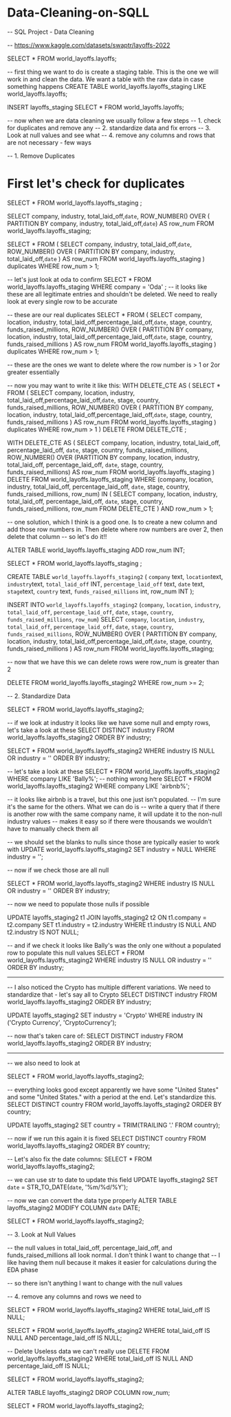 # Data-Cleaning-on-SQLL
-- SQL Project - Data Cleaning

-- https://www.kaggle.com/datasets/swaptr/layoffs-2022






SELECT * 
FROM world_layoffs.layoffs;



-- first thing we want to do is create a staging table. This is the one we will work in and clean the data. We want a table with the raw data in case something happens
CREATE TABLE world_layoffs.layoffs_staging 
LIKE world_layoffs.layoffs;

INSERT layoffs_staging 
SELECT * FROM world_layoffs.layoffs;


-- now when we are data cleaning we usually follow a few steps
-- 1. check for duplicates and remove any
-- 2. standardize data and fix errors
-- 3. Look at null values and see what 
-- 4. remove any columns and rows that are not necessary - few ways



-- 1. Remove Duplicates

# First let's check for duplicates



SELECT *
FROM world_layoffs.layoffs_staging
;

SELECT company, industry, total_laid_off,`date`,
		ROW_NUMBER() OVER (
			PARTITION BY company, industry, total_laid_off,`date`) AS row_num
	FROM 
		world_layoffs.layoffs_staging;



SELECT *
FROM (
	SELECT company, industry, total_laid_off,`date`,
		ROW_NUMBER() OVER (
			PARTITION BY company, industry, total_laid_off,`date`
			) AS row_num
	FROM 
		world_layoffs.layoffs_staging
) duplicates
WHERE 
	row_num > 1;
    
-- let's just look at oda to confirm
SELECT *
FROM world_layoffs.layoffs_staging
WHERE company = 'Oda'
;
-- it looks like these are all legitimate entries and shouldn't be deleted. We need to really look at every single row to be accurate

-- these are our real duplicates 
SELECT *
FROM (
	SELECT company, location, industry, total_laid_off,percentage_laid_off,`date`, stage, country, funds_raised_millions,
		ROW_NUMBER() OVER (
			PARTITION BY company, location, industry, total_laid_off,percentage_laid_off,`date`, stage, country, funds_raised_millions
			) AS row_num
	FROM 
		world_layoffs.layoffs_staging
) duplicates
WHERE 
	row_num > 1;

-- these are the ones we want to delete where the row number is > 1 or 2or greater essentially

-- now you may want to write it like this:
WITH DELETE_CTE AS 
(
SELECT *
FROM (
	SELECT company, location, industry, total_laid_off,percentage_laid_off,`date`, stage, country, funds_raised_millions,
		ROW_NUMBER() OVER (
			PARTITION BY company, location, industry, total_laid_off,percentage_laid_off,`date`, stage, country, funds_raised_millions
			) AS row_num
	FROM 
		world_layoffs.layoffs_staging
) duplicates
WHERE 
	row_num > 1
)
DELETE
FROM DELETE_CTE
;


WITH DELETE_CTE AS (
	SELECT company, location, industry, total_laid_off, percentage_laid_off, `date`, stage, country, funds_raised_millions, 
    ROW_NUMBER() OVER (PARTITION BY company, location, industry, total_laid_off, percentage_laid_off, `date`, stage, country, funds_raised_millions) AS row_num
	FROM world_layoffs.layoffs_staging
)
DELETE FROM world_layoffs.layoffs_staging
WHERE (company, location, industry, total_laid_off, percentage_laid_off, `date`, stage, country, funds_raised_millions, row_num) IN (
	SELECT company, location, industry, total_laid_off, percentage_laid_off, `date`, stage, country, funds_raised_millions, row_num
	FROM DELETE_CTE
) AND row_num > 1;

-- one solution, which I think is a good one. Is to create a new column and add those row numbers in. Then delete where row numbers are over 2, then delete that column
-- so let's do it!!

ALTER TABLE world_layoffs.layoffs_staging ADD row_num INT;


SELECT *
FROM world_layoffs.layoffs_staging
;

CREATE TABLE `world_layoffs`.`layoffs_staging2` (
`company` text,
`location`text,
`industry`text,
`total_laid_off` INT,
`percentage_laid_off` text,
`date` text,
`stage`text,
`country` text,
`funds_raised_millions` int,
row_num INT
);

INSERT INTO `world_layoffs`.`layoffs_staging2`
(`company`,
`location`,
`industry`,
`total_laid_off`,
`percentage_laid_off`,
`date`,
`stage`,
`country`,
`funds_raised_millions`,
`row_num`)
SELECT `company`,
`location`,
`industry`,
`total_laid_off`,
`percentage_laid_off`,
`date`,
`stage`,
`country`,
`funds_raised_millions`,
		ROW_NUMBER() OVER (
			PARTITION BY company, location, industry, total_laid_off,percentage_laid_off,`date`, stage, country, funds_raised_millions
			) AS row_num
	FROM 
		world_layoffs.layoffs_staging;

-- now that we have this we can delete rows were row_num is greater than 2

DELETE FROM world_layoffs.layoffs_staging2
WHERE row_num >= 2;







-- 2. Standardize Data

SELECT * 
FROM world_layoffs.layoffs_staging2;

-- if we look at industry it looks like we have some null and empty rows, let's take a look at these
SELECT DISTINCT industry
FROM world_layoffs.layoffs_staging2
ORDER BY industry;

SELECT *
FROM world_layoffs.layoffs_staging2
WHERE industry IS NULL 
OR industry = ''
ORDER BY industry;

-- let's take a look at these
SELECT *
FROM world_layoffs.layoffs_staging2
WHERE company LIKE 'Bally%';
-- nothing wrong here
SELECT *
FROM world_layoffs.layoffs_staging2
WHERE company LIKE 'airbnb%';

-- it looks like airbnb is a travel, but this one just isn't populated.
-- I'm sure it's the same for the others. What we can do is
-- write a query that if there is another row with the same company name, it will update it to the non-null industry values
-- makes it easy so if there were thousands we wouldn't have to manually check them all

-- we should set the blanks to nulls since those are typically easier to work with
UPDATE world_layoffs.layoffs_staging2
SET industry = NULL
WHERE industry = '';

-- now if we check those are all null

SELECT *
FROM world_layoffs.layoffs_staging2
WHERE industry IS NULL 
OR industry = ''
ORDER BY industry;

-- now we need to populate those nulls if possible

UPDATE layoffs_staging2 t1
JOIN layoffs_staging2 t2
ON t1.company = t2.company
SET t1.industry = t2.industry
WHERE t1.industry IS NULL
AND t2.industry IS NOT NULL;

-- and if we check it looks like Bally's was the only one without a populated row to populate this null values
SELECT *
FROM world_layoffs.layoffs_staging2
WHERE industry IS NULL 
OR industry = ''
ORDER BY industry;

-- ---------------------------------------------------

-- I also noticed the Crypto has multiple different variations. We need to standardize that - let's say all to Crypto
SELECT DISTINCT industry
FROM world_layoffs.layoffs_staging2
ORDER BY industry;

UPDATE layoffs_staging2
SET industry = 'Crypto'
WHERE industry IN ('Crypto Currency', 'CryptoCurrency');

-- now that's taken care of:
SELECT DISTINCT industry
FROM world_layoffs.layoffs_staging2
ORDER BY industry;

-- --------------------------------------------------
-- we also need to look at 

SELECT *
FROM world_layoffs.layoffs_staging2;

-- everything looks good except apparently we have some "United States" and some "United States." with a period at the end. Let's standardize this.
SELECT DISTINCT country
FROM world_layoffs.layoffs_staging2
ORDER BY country;

UPDATE layoffs_staging2
SET country = TRIM(TRAILING '.' FROM country);

-- now if we run this again it is fixed
SELECT DISTINCT country
FROM world_layoffs.layoffs_staging2
ORDER BY country;


-- Let's also fix the date columns:
SELECT *
FROM world_layoffs.layoffs_staging2;

-- we can use str to date to update this field
UPDATE layoffs_staging2
SET `date` = STR_TO_DATE(`date`, '%m/%d/%Y');

-- now we can convert the data type properly
ALTER TABLE layoffs_staging2
MODIFY COLUMN `date` DATE;


SELECT *
FROM world_layoffs.layoffs_staging2;





-- 3. Look at Null Values

-- the null values in total_laid_off, percentage_laid_off, and funds_raised_millions all look normal. I don't think I want to change that
-- I like having them null because it makes it easier for calculations during the EDA phase

-- so there isn't anything I want to change with the null values




-- 4. remove any columns and rows we need to

SELECT *
FROM world_layoffs.layoffs_staging2
WHERE total_laid_off IS NULL;


SELECT *
FROM world_layoffs.layoffs_staging2
WHERE total_laid_off IS NULL
AND percentage_laid_off IS NULL;

-- Delete Useless data we can't really use
DELETE FROM world_layoffs.layoffs_staging2
WHERE total_laid_off IS NULL
AND percentage_laid_off IS NULL;

SELECT * 
FROM world_layoffs.layoffs_staging2;

ALTER TABLE layoffs_staging2
DROP COLUMN row_num;


SELECT * 
FROM world_layoffs.layoffs_staging2;
